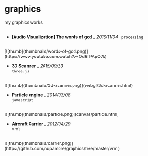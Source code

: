# graphics
my graphics works  
<br>

- **[Audio Visualization] The words of god** _ *2016/11/04*  
`processing`  
<br>
[![thumb](thumbnails/words-of-god.png)](https://www.youtube.com/watch?v=Od6IiPApO7k)  
<br>

- **3D Scanner** _ *2015/09/23*  
`three.js`  
<br>
[![thumb](thumbnails/3d-scanner.png)](webgl/3d-scanner.html)  
<br>

- **Particle engine** _ *2014/03/08*  
`javascript`  
<br>
[![thumb](thumbnails/particle.png)](canvas/particle.html)  
<br>

- **Aircraft Carrier** _ *2012/04/29*  
`vrml`  
<br>
[![thumb](thumbnails/carrier.png)](https://github.com/nupamore/graphics/tree/master/vrml)  
<br>
